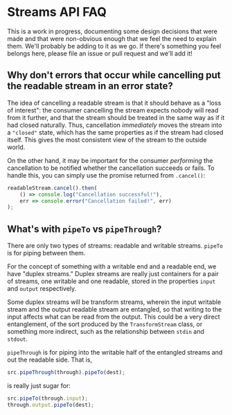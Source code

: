 # Streams API FAQ

This is a work in progress, documenting some design decisions that were made and that were non-obvious enough that we feel the need to explain them. We'll probably be adding to it as we go. If there's something you feel belongs here, please file an issue or pull request and we'll add it!

## Why don't errors that occur while cancelling put the readable stream in an error state?

The idea of cancelling a readable stream is that it should behave as a "loss of interest": the consumer cancelling the stream expects nobody will read from it further, and that the stream should be treated in the same way as if it had closed naturally. Thus, cancellation _immediately_ moves the stream into a `"closed"` state, which has the same properties as if the stream had closed itself. This gives the most consistent view of the stream to the outside world.

On the other hand, it may be important for the consumer _performing_ the cancellation to be notified whether the cancellation succeeds or fails. To handle this, you can simply use the promise returned from `.cancel()`:

```js
readableStream.cancel().then(
    () => console.log("Cancellation successful!"),
    err => console.error("Cancellation failed!", err)
);
```

## What's with `pipeTo` vs `pipeThrough`?

There are only two types of streams: readable and writable streams. `pipeTo` is for piping between them.

For the concept of something with a writable end and a readable end, we have "duplex streams." Duplex streams are really just containers for a pair of streams, one writable and one readable, stored in the properties `input` and `output` respectively.

Some duplex streams will be transform streams, wherein the input writable stream and the output readable stream are entangled, so that writing to the input affects what can be read from the output. This could be a very direct entanglement, of the sort produced by the `TransformStream` class, or something more indirect, such as the relationship between `stdin` and `stdout`.

`pipeThrough` is for piping into the writable half of the entangled streams and out the readable side. That is,

```js
src.pipeThrough(through).pipeTo(dest);
```

is really just sugar for:

```js
src.pipeTo(through.input);
through.output.pipeTo(dest);
```
